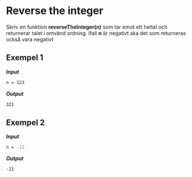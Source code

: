 # Reverse the integer

Skriv en funktion **reverseTheInteger(n)** som tar emot ett heltal och returnerar talet i omvänd ordning. Ifall **n** är negativt ska det som returneras också vara negativt

## Exempel 1

**_Input_**

```bash
n = 123
```

**_Output_**

```bash
321
```

## Exempel 2

**_Input_**

```bash
n = -12
```

**_Output_**

```bash
-21
```
